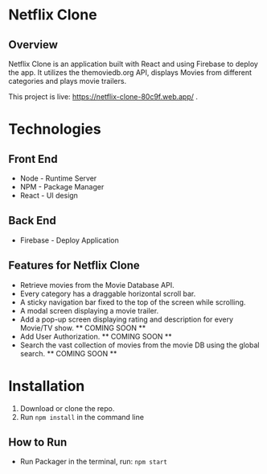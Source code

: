# Netflix Clone

## Overview

Netflix Clone is an application built with React and using Firebase to deploy the app. It utilizes the themoviedb.org API, displays Movies from different categories and plays movie trailers. 

This project is live: https://netflix-clone-80c9f.web.app/ .

# Technologies

## Front End
- Node - Runtime Server
- NPM - Package Manager
- React - UI design 

## Back End
- Firebase - Deploy Application

## Features for Netflix Clone
- Retrieve movies from the Movie Database API.
- Every category has a draggable horizontal scroll bar. 
- A sticky navigation bar fixed to the top of the screen while scrolling.
- A modal screen displaying a movie trailer.
- Add a pop-up screen displaying rating and description for every Movie/TV show. ** COMING SOON **
- Add User Authorization. ** COMING SOON **
- Search the vast collection of movies from the movie DB using the global search. ** COMING SOON **

# Installation 
1. Download or clone the repo.
2. Run `npm install` in the command line

## How to Run
- Run Packager in the terminal, run: `npm start`